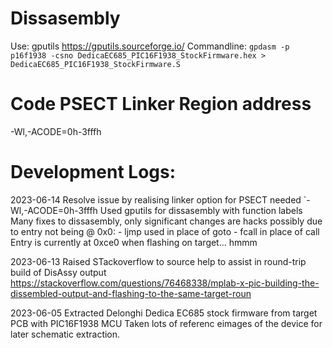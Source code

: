 # Dissasembly

Use: gputils https://gputils.sourceforge.io/
Commandline: `gpdasm -p p16f1938 -csno DedicaEC685_PIC16F1938_StockFirmware.hex > DedicaEC685_PIC16F1938_StockFirmware.S`

# Code PSECT Linker Region address

-Wl,-ACODE=0h-3fffh


# Development Logs:
2023-06-14
	Resolve issue by realising linker option for PSECT needed `-Wl,-ACODE=0h-3fffh
	Used gputils for dissasembly with function labels
	Many fixes to dissasembly, only significant changes are hacks possibly due to entry not being @ 0x0:
	- ljmp used in place of goto
	- fcall in place of call
	Entry is currently at 0xce0 when flashing on target... hmmm


2023-06-13 
	Raised STackoverflow to source help to assist in round-trip build of DisAssy output
	https://stackoverflow.com/questions/76468338/mplab-x-pic-building-the-dissembled-output-and-flashing-to-the-same-target-roun
	
2023-06-05
	Extracted Delonghi Dedica EC685 stock firmware from target PCB with PIC16F1938 MCU
	Taken lots of referenc eimages of the device for later schematic extraction.